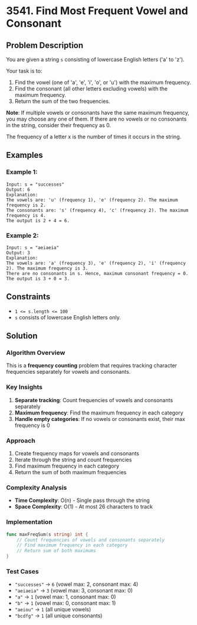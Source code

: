 # 3541. Find Most Frequent Vowel and Consonant

## Problem Description

You are given a string `s` consisting of lowercase English letters ('a' to 'z').

Your task is to:

1. Find the vowel (one of 'a', 'e', 'i', 'o', or 'u') with the maximum frequency.
2. Find the consonant (all other letters excluding vowels) with the maximum frequency.
3. Return the sum of the two frequencies.

**Note**: If multiple vowels or consonants have the same maximum frequency, you may choose any one of them. If there are no vowels or no consonants in the string, consider their frequency as 0.

The frequency of a letter x is the number of times it occurs in the string.

## Examples

### Example 1:
```
Input: s = "successes"
Output: 6
Explanation:
The vowels are: 'u' (frequency 1), 'e' (frequency 2). The maximum frequency is 2.
The consonants are: 's' (frequency 4), 'c' (frequency 2). The maximum frequency is 4.
The output is 2 + 4 = 6.
```

### Example 2:
```
Input: s = "aeiaeia"
Output: 3
Explanation:
The vowels are: 'a' (frequency 3), 'e' (frequency 2), 'i' (frequency 2). The maximum frequency is 3.
There are no consonants in s. Hence, maximum consonant frequency = 0.
The output is 3 + 0 = 3.
```

## Constraints

- `1 <= s.length <= 100`
- `s` consists of lowercase English letters only.

## Solution

### Algorithm Overview

This is a **frequency counting** problem that requires tracking character frequencies separately for vowels and consonants.

### Key Insights

1. **Separate tracking**: Count frequencies of vowels and consonants separately
2. **Maximum frequency**: Find the maximum frequency in each category
3. **Handle empty categories**: If no vowels or consonants exist, their max frequency is 0

### Approach

1. Create frequency maps for vowels and consonants
2. Iterate through the string and count frequencies
3. Find maximum frequency in each category
4. Return the sum of both maximum frequencies

### Complexity Analysis

- **Time Complexity**: O(n) - Single pass through the string
- **Space Complexity**: O(1) - At most 26 characters to track

### Implementation

```go
func maxFreqSum(s string) int {
    // Count frequencies of vowels and consonants separately
    // Find maximum frequency in each category
    // Return sum of both maximums
}
```

### Test Cases

- `"successes"` → `6` (vowel max: 2, consonant max: 4)
- `"aeiaeia"` → `3` (vowel max: 3, consonant max: 0)
- `"a"` → `1` (vowel max: 1, consonant max: 0)
- `"b"` → `1` (vowel max: 0, consonant max: 1)
- `"aeiou"` → `1` (all unique vowels)
- `"bcdfg"` → `1` (all unique consonants)
